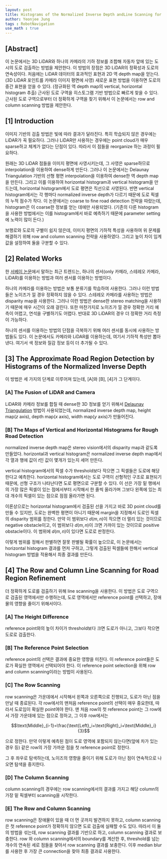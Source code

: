 ```yaml
---
layout: post
title: Histograms of the Normalized Inverse Depth andLine Scanning for Urban Road Detection
author: Yeonjee Jung
tags : RobotNavigation
use_math : true
---
```


## [Abstract]

이 논문에서는 3D LiDAR와 하나의 카메라의 기하 정보를 조합해 자동차 앞에 있는 도시의 도로 검출하는 방법을 제안한다. 이 방법의 장점은 3D LiDAR의 정확성과 도로의 연속성이다. 처음에는 LiDAR 데이터의 효과적인 표현과 2D 역 depth map을 얻는다. (3D LiDAR 포인트를 카메라 이미지 평면에 사영) 새로운 표현 방법을 이용하면 도로의 중간 표현을 얻을 수 있다. (정규화된 역 depth map의 vertical, horizontal histogram 추출) 근사된 도로 구역을 히스토그램 기반 방법으로 빠르게 찾을 수 있다. 근사된 도로 구역으로부터 더 정확하게 구역을 찾기 위해서 이 논문에서는 row and column scanning 방법을 제안한다.

## [1] Introduction

이미지 기반의 검출 방법은 빛에 따라 결과가 달라진다. 특히 학습되지 않은 경우에는 LiDAR가 꼭 필요하다. 그러나 LiDAR만 사용하는 경우에는 point cloud가 매우 sparse하고 체계가 없다는 단점이 있다. 따라서 이 점들을 reorganize 하는 과정이 필요하다.

원래는 3D LiDAR 점들을 이미지 평면에 사영시키는데, 그 사영은 sparse하므로 interpolation을 이용하여 dense하게 만든다. 그러나 이 논문에서는 Delaunay Triangulation 기반의 선형 평면 interpolation을 이용하여 dense한 역 depth map을 만든다. 그리고 이를 이용하여 horizontal histogram과 vertical histogram을 만드는데, horizontal histogram에서 도로 평면은 직선으로 사영된다. 반면 vertical histogram에서는 각 행마다 normalized inverse depth가 다르기 때문에 도로 픽셀의 누적 점수가 작다. 이 논문에서는 coarse to fine road detection 전략을 따랐는데, histogram은 이 coarse한 정보를 얻는 데에만 사용되었다. (기존의 다른 histogram을 사용한 방법에서는 이를 histogram에서 바로 예측하기 때문에 parameter setting에 노력이 많이 든다.)

보행로와 도로의 구별이 쉽지 않은데, 이미지 평면의 기하적 특성을 사용하여 위 문제를 해결하기 위해 row and column scanning 전략을 사용하였다. 그리고 높이 차이 임계값을 설정하여 둘을 구분할 수 있다.

## [2] Related Works

한 [서베이 논문](http://citeseerx.ist.psu.edu/viewdoc/download?doi=10.1.1.233.1475&rep=rep1&type=pdf)에서 말하는 최근 트렌드는, 하나의 센서(only 카메라, 스테레오 카메라, LiDAR)를 이용하는 방법과 여러 센서를 이용하는 방법이다.

하나의 카메라를 이용하는 방법은 보통 분류기를 학습하여 사용한다. 그러나 이런 방법들은 노이즈가 낄 경우 정확하지 않을 수 있다. 스테레오 카메라를 사용하는 방법은 disparity map을 사용한다. 그러나 이런 방법은 dense한 stereo matching을 사용하기 때문에 매우 시간이 오래 걸린다. 또한 마찬가지로 노이즈가 낄 경우 정확한 거리 예측이 어렵고, 연석을 구별하기도 어렵다. 반대로 3D LiDAR의 경우 더 정확한 거리 측정이 가능하다.

하나의 센서를 이용하는 방법의 단점을 극복하기 위해 여러 센서를 동시에 사용하는 방법들도 있다. 이 논문에서도 카메라와 LiDAR를 이용하는데, 여기서 기하적 특성만 뽑아낸다. 여기서 색 정보와 질감 정보 등이 더 추가될 수 있다.

## [3] The Approximate Road Region Detection by Histograms of the Normalized Inverse Depth

이 방법은 세 가지의 단계로 이루어져 있는데, [A]와 [B], [4]가 그 단계이다.

### [A] The Fusion of LiDAR and Camera

LiDAR와 카메라 정보를 합칠 때 dense한 3D 정보를 얻기 위해서 [Delaunay Triangulation](https://www.learnopencv.com/delaunay-triangulation-and-voronoi-diagram-using-opencv-c-python/) 방법이 사용되었는데, normalized inverse depth map, height map($z$ axis), depth map($x$ axis), width map($y$ axis)가 만들어진다.

### [B] The Maps of Vertical and Horizontal Histograms for Rough Road Detection

normalized inverse depth map은 stereo vision에서의 disparity map과 같도록 만들었다. horizontal과 vertical histogram은 normalized inverse depth map에서 각 열과 행에 값이 $t$인 값이 몇개가 있는지 세어 만든다.

vertical histogram에서의 픽셀 수가 threshold보다 작으면 그 픽셀들은 도로에 해당한다고 예측한다. horizontal histogram에서는 도로 구역이 선형적인 구조로 표현되기 때문에, 선형 구조가 나타난다면 도로 평면으로 구분할 수 있다. 이 선은 가장 밑 행에서의 가장 많은 픽셀이 있는 점에서부터 시작해서 한 줄씩 올라가며 그보다 왼쪽에 있는 최대 개수의 픽셀이 있는 점으로 점점 올라가면 된다.

이론상으로는 horizontal histogram에서 검출된 선을 가지고 바로 3D point cloud를 만들 수 있지만, 도로는 완벽한 평면이 아니기 때문에 margin을 지정해서 도로인 픽셀의 disparity 범위를 정한다. 만약 이 범위보다 $d(m, n)$이 작으면 더 멀리 있는 것이므로 negative obstacle이고, 이 범위보다 $d(m, n)$이 크면 가까이 있는 것이므로 positive obstacle이다. 이 범위에 $d(m, n)$이 있다면 도로로 판정한다.

이렇게 범위를 정해서 판별하면 잘못 판별될 확률이 높으므로, 이 논문에서는 horizontal histogram 결과를 먼저 구하고, 그렇게 검출된 픽셀들에 한해서 vertical histogram 방법을 적용해서 최종 결과를 만든다.

## [4] The Row and Column Line Scanning for Road Region Refinement

더 정확하게 도로를 검출하기 위해 line scanning을 사용한다. 이 방법은 도로 구역으로 검출된 영역에서만 수행하는데, 도로 영역에서만 reference point를 선택하고, 장애물의 영향을 줄이기 위해서이다.

### [A] The Height Difference

reference point와의 높이 차이가 threshold보다 크면 도로가 아니고, 그보다 작으면 도로로 검출한다.

### [B] The Reference Point Selection

reference point의 선택은 결과에 중요한 영향을 미친다. 이 reference point들은 도로가 확실한 영역에서 선택되어야 한다. 이 reference point selection을 위해 row and column scanning이라는 방법이 사용된다.

### [C] The Row Scanning

row scanning은 가운데에서 시작해서 왼쪽과 오른쪽으로 진행되고, 도로가 아닌 점을 만날 때 종료된다. 각 row에서의 맨처음 reference point의 선택이 매우 중요한데, 따라서 도로임이 확실한 point여야 한다. 맨 처음 row의 첫 reference point는 그 row에서 가장 가운데에 있는 점으로 정하고, 그 이후 row에서는

$$\text{Middle}_{i-1}=\frac{\text{Left}_i+\text{Right}_i+\text{Middle}_i}{3}$$

으로 정한다. 만약 이렇게 예측된 점이 도로 영역에 포함되지 않는다면(앞에 차가 있는 경우 등) 같은 row의 가장 가까운 점을 첫 reference point로 정한다.

그 후 좌우로 탐색하는데, 노이즈의 영향을 줄이기 위해 도로가 아닌 점이 연속적으로 나오면 탐색을 중지한다.

### [D] The Column Scanning

column scanning의 경우에는 row scanning에서의 결과를 가지고 해당 column의 가장 밑 픽셀부터 scanning을 시작한다.

### [E] The Row and Column Scanning

row scanning은 장애물이 있을 때 더 먼 곳까지 발견하지 못하고, column scanning은 첫 reference point가 정확하지 않으면 도로 검출에 실패할 수도 있다. 따라서 이 둘의 방법을 섞는데, row scanning 결과를 기반으로 하고, column scanning 결과로 보충한다. row 와 column scanning에서의 boundary를 계산한 후, threshold를 넘는 개수의 연속된 세로 점들을 찾아서 row scanning 결과를 보충한다. 이후 median blur를 사용한 후 가장 큰 connection을 찾아 최종 결과로 사용한다.
